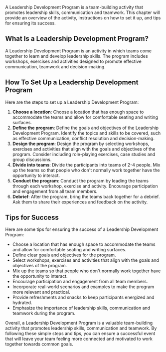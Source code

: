 
A Leadership Development Program is a team-building activity that promotes leadership skills, communication and teamwork. This chapter will provide an overview of the activity, instructions on how to set it up, and tips for ensuring its success.

What Is a Leadership Development Program?
-----------------------------------------

A Leadership Development Program is an activity in which teams come together to learn and develop leadership skills. The program includes workshops, exercises and activities designed to promote effective communication, teamwork and decision-making.

How To Set Up a Leadership Development Program
----------------------------------------------

Here are the steps to set up a Leadership Development Program:

1. **Choose a location**: Choose a location that has enough space to accommodate the teams and allow for comfortable seating and writing surfaces.
2. **Define the program**: Define the goals and objectives of the Leadership Development Program. Identify the topics and skills to be covered, such as effective communication, conflict resolution and decision-making.
3. **Design the program**: Design the program by selecting workshops, exercises and activities that align with the goals and objectives of the program. Consider including role-playing exercises, case studies and group discussions.
4. **Divide into teams**: Divide the participants into teams of 2-4 people. Mix up the teams so that people who don't normally work together have the opportunity to interact.
5. **Conduct the program**: Conduct the program by leading the teams through each workshop, exercise and activity. Encourage participation and engagement from all team members.
6. **Debrief**: After the program, bring the teams back together for a debrief. Ask them to share their experiences and feedback on the activity.

Tips for Success
----------------

Here are some tips for ensuring the success of a Leadership Development Program:

* Choose a location that has enough space to accommodate the teams and allow for comfortable seating and writing surfaces.
* Define clear goals and objectives for the program.
* Select workshops, exercises and activities that align with the goals and objectives of the program.
* Mix up the teams so that people who don't normally work together have the opportunity to interact.
* Encourage participation and engagement from all team members.
* Incorporate real-world scenarios and examples to make the program more relevant and practical.
* Provide refreshments and snacks to keep participants energized and hydrated.
* Emphasize the importance of leadership skills, communication and teamwork during the program.

Overall, a Leadership Development Program is a valuable team-building activity that promotes leadership skills, communication and teamwork. By following these simple steps and tips, you can ensure a successful event that will leave your team feeling more connected and motivated to work together towards common goals.
